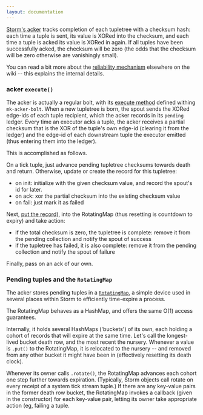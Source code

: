 ```yaml
---
layout: documentation
---
```

[Storm's acker](https://github.com/apache/incubator-storm/blob/46c3ba7/storm-core/src/clj/backtype/storm/daemon/acker.clj#L28) tracks completion of each tupletree with a checksum hash: each time a tuple is sent, its value is XORed into the checksum, and each time a tuple is acked its value is XORed in again. If all tuples have been successfully acked, the checksum will be zero (the odds that the checksum will be zero otherwise are vanishingly small).

You can read a bit more about the [reliability mechanism](Guaranteeing-message-processing.html#what-is-storms-reliability-api) elsewhere on the wiki -- this explains the internal details.

### acker `execute()`

The acker is actually a regular bolt, with its  [execute method](https://github.com/apache/incubator-storm/blob/46c3ba7/storm-server/src/clj/backtype/storm/daemon/acker.clj#L36) defined withing `mk-acker-bolt`.  When a new tupletree is born, the spout sends the XORed edge-ids of each tuple recipient, which the acker records in its `pending` ledger. Every time an executor acks a tuple, the acker receives a partial checksum that is the XOR of the tuple's own edge-id (clearing it from the ledger) and the edge-id of each downstream tuple the executor emitted (thus entering them into the ledger).

This is accomplished as follows.

On a tick tuple, just advance pending tupletree checksums towards death and return. Otherwise, update or create the record for this tupletree:

* on init: initialize with the given checksum value, and record the spout's id for later.
* on ack:  xor the partial checksum into the existing checksum value
* on fail: just mark it as failed

Next, [put the record](https://github.com/apache/incubator-storm/blob/46c3ba7/storm-server/src/clj/backtype/storm/daemon/acker.clj#L50)),  into the RotatingMap (thus resetting is countdown to expiry) and take action:

* if the total checksum is zero, the tupletree is complete: remove it from the pending collection and notify the spout of success
* if the tupletree has failed, it is also complete:   remove it from the pending collection and notify the spout of failure

Finally, pass on an ack of our own.

### Pending tuples and the `RotatingMap`

The acker stores pending tuples in a [`RotatingMap`](https://github.com/apache/incubator-storm/blob/master/storm-server/src/jvm/backtype/storm/utils/RotatingMap.java#L19), a simple device used in several places within Storm to efficiently time-expire a process.

The RotatingMap behaves as a HashMap, and offers the same O(1) access guarantees.

Internally, it holds several HashMaps ('buckets') of its own, each holding a cohort of records that will expire at the same time.  Let's call the longest-lived bucket death row, and the most recent the nursery. Whenever a value is `.put()` to the RotatingMap, it is relocated to the nursery -- and removed from any other bucket it might have been in (effectively resetting its death clock).

Whenever its owner calls `.rotate()`, the RotatingMap advances each cohort one step further towards expiration. (Typically, Storm objects call rotate on every receipt of a system tick stream tuple.) If there are any key-value pairs in the former death row bucket, the RotatingMap invokes a callback (given in the constructor) for each key-value pair, letting its owner take appropriate action (eg, failing a tuple.

